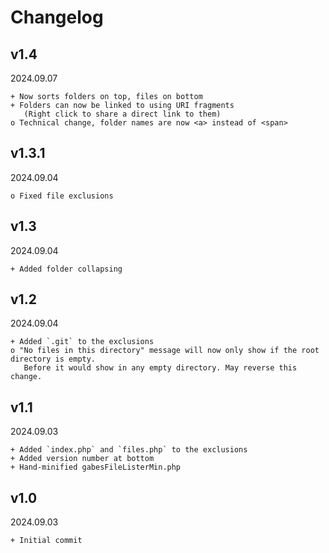 # Changelog

## v1.4
2024.09.07
```
+ Now sorts folders on top, files on bottom
+ Folders can now be linked to using URI fragments
   (Right click to share a direct link to them)
o Technical change, folder names are now <a> instead of <span>
```

## v1.3.1
2024.09.04
```
o Fixed file exclusions
```

## v1.3
2024.09.04
```
+ Added folder collapsing
```

## v1.2
2024.09.04
```
+ Added `.git` to the exclusions
o "No files in this directory" message will now only show if the root directory is empty.
   Before it would show in any empty directory. May reverse this change.
```

## v1.1
2024.09.03
```
+ Added `index.php` and `files.php` to the exclusions
+ Added version number at bottom
+ Hand-minified gabesFileListerMin.php 
```

## v1.0
2024.09.03
```
+ Initial commit
```